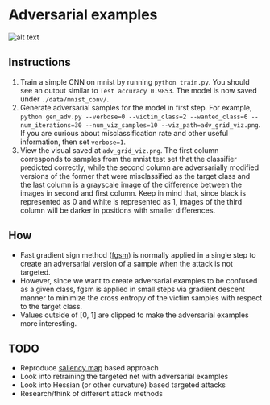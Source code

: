 # Adversarial examples

![alt text](https://image.ibb.co/e6FAV6/final.png "Sample visualization")

## Instructions
1) Train a simple CNN on mnist by running `python train.py`. You should see an output similar to `Test accuracy 0.9853`. The model is now saved under `./data/mnist_conv/`.
2) Generate adversarial samples for the model in first step. For example,
`python gen_adv.py --verbose=0 --victim_class=2 --wanted_class=6 --num_iterations=30 --num_viz_samples=10 --viz_path=adv_grid_viz.png`. If you are curious about misclassification rate and other useful information, then set `verbose=1`.
3) View the visual saved at `adv_grid_viz.png`. The first column corresponds to samples from the mnist test set that the classifier predicted correctly, while the second column are adversarially modified versions of the former that were misclassified as the target class and the last column is a grayscale image of the difference between the images in second and first column. Keep in mind that, since black is represented as 0 and white is represented as 1, images of the third column will be darker in positions with smaller differences.

## How
- Fast gradient sign method ([fgsm][1]) is normally applied in a single step to create an adversarial version of a sample when the attack is not targeted.
- However, since we want to create adversarial examples to be confused as a given class, fgsm is applied in small steps via gradient descent manner to minimize the cross entropy of the victim samples with respect to the target class.
- Values outside of [0, 1] are clipped to make the adversarial examples more interesting.

## TODO
- Reproduce [saliency map][2] based approach
- Look into retraining the targeted net with adversarial examples
- Look into Hessian (or other curvature) based targeted attacks
- Research/think of different attack methods

[1]:https://arxiv.org/abs/1412.6572
[2]:https://arxiv.org/abs/1511.07528